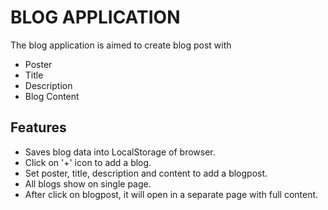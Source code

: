 # BLOG APPLICATION
The blog application is aimed to create blog post with
- Poster
- Title
- Description
- Blog Content

## Features
- Saves blog data into LocalStorage of browser.
- Click on '+' icon to add a blog.
- Set poster, title, description and content to add a blogpost.
- All blogs show on single page.
- After click on blogpost, it will open in a separate page with full content.